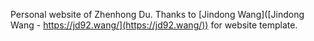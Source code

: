 Personal website of Zhenhong Du. Thanks to [Jindong Wang]([Jindong Wang - https://jd92.wang/](https://jd92.wang/)) for website template.




